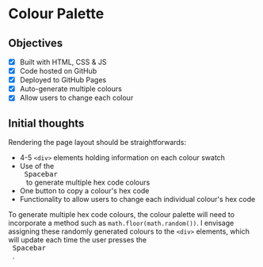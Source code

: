 # Colour Palette

## Objectives
- [x] Built with HTML, CSS & JS
- [x] Code hosted on GitHub
- [x] Deployed to GitHub Pages
- [x] Auto-generate multiple colours
- [x] Allow users to change each colour

## Initial thoughts
Rendering the page layout should be straightforwards: 
- 4-5 `<div>` elements holding information on each colour swatch
- Use of the <kbd> <br> Spacebar <br> </kbd> to generate multiple hex code colours
- One button to copy a colour's hex code
- Functionality to allow users to change each individual colour's hex code

To generate multiple hex code colours, the colour palette will need to incorporate a method such as `math.floor(math.random())`. I envisage assigning these randomly generated colours to the `<div>` elements, which will update each time the user presses the <kbd> <br> Spacebar <br> </kbd>.
